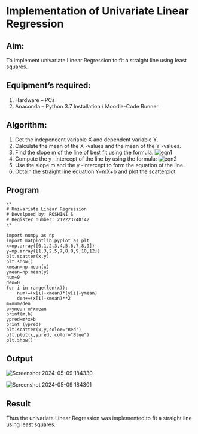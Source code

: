# Implementation of Univariate Linear Regression
## Aim:
To implement univariate Linear Regression to fit a straight line using least squares.
## Equipment’s required:
1.	Hardware – PCs
2.	Anaconda – Python 3.7 Installation / Moodle-Code Runner
## Algorithm:
1.	Get the independent variable X and dependent variable Y.
2.	Calculate the mean of the X -values and the mean of the Y -values.
3.	Find the slope m of the line of best fit using the formula.
 ![eqn1](./eq1.jpg)
4.	Compute the y -intercept of the line by using the formula:
![eqn2](./eq2.jpg)  
5.	Use the slope m and the y -intercept to form the equation of the line.
6.	Obtain the straight line equation Y=mX+b and plot the scatterplot.
## Program
```
\*
# Univariate Linear Regression
# Develpoed by: ROSHINI S
# Register number: 212223240142
\*

import numpy as np
import matplotlib.pyplot as plt 
x=np.array([0,1,2,3,4,5,6,7,8,9])
y=np.array([1,3,2,5,7,8,8,9,10,12])
plt.scatter(x,y)
plt.show()
xmean=np.mean(x)
ymean=np.mean(y)
num=0
den=0
for i in range(len(x)):
    num+=(x[i]-xmean)*(y[i]-ymean)
    den+=(x[i]-xmean)**2
m=num/den
b=ymean-m*xmean
print(m,b)
ypred=m*x+b
print (ypred)
plt.scatter(x,y,color="Red")
plt.plot(x,ypred, color="Blue")
plt.show()
```
## Output
![Screenshot 2024-05-09 184330](https://github.com/Roshini2201/Univariate-Linear-Regression/assets/154105318/e4c449a6-c3c5-4f52-ab07-691307831a21)

![Screenshot 2024-05-09 184301](https://github.com/Roshini2201/Univariate-Linear-Regression/assets/154105318/4876491c-2841-4007-a473-5ead8bec4d58)
## Result
Thus the univariate Linear Regression was implemented to fit a straight line using least squares.
